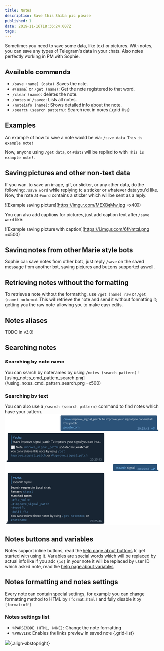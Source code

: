```yaml
---
title: Notes
description: Save this Shiba pic please
published: 1
date: 2019-11-16T18:36:24.007Z
tags: 
---
```


Sometimes you need to save some data, like text or pictures. With notes, you can save any types of Telegram's data in your chats.
Also notes perfectly working in PM with Sophie.

## Available commands
- `/save (name) (data)`: Saves the note.
- `#(name)` or `/get (name)`: Get the note registered to that word.
- `/clear (name)`: deletes the note.
- `/notes` or `/saved`: Lists all notes.
- `/noteinfo (name)`: Shows detailed info about the note.
- `/search (search pattern)`: Search text in notes
{.grid-list}

## Examples

An example of how to save a note would be via:
`/save data This is example note!`

Now, anyone using `/get data`, or `#data` will be replied to with `This is example note!`.

## Saving pictures and other non-text data

If you want to save an image, gif, or sticker, or any other data, do the following:
`/save word` while replying to a sticker or whatever data you'd like. Now, the note at `#word` contains a sticker which will be sent as a reply.

![Example saving picture](https://imgur.com/MEXBqMw.jpg =x400)

You can also add captions for pictures, just add caption text after `/save word` like:

![Example saving picture with caption](https://i.imgur.com/6fNmtql.png =x500)


## Saving notes from other Marie style bots
Sophie can save notes from other bots, just reply `/save` on the saved message from another bot, saving pictures and buttons supported aswell.

## Retrieving notes without the formatting
To retrieve a note without the formatting, use `/get (name) raw` or `/get (name) noformat`
This will retrieve the note and send it without formatting it; getting you the raw note, allowing you to make easy edits.

## Notes aliases
TODO in v2.0!

## Searching notes
### Searching by note name
You can search by notenames by using `/notes (search pattern)`
![using_notes_cmd_pattern_search.png](/using_notes_cmd_pattern_search.png =x500)
### Searching by text
You can also use a `/search (search pattern)` command to find notes which have your pattern.
![search_notes_f.png](/search_notes_f.png)

## Notes buttons and variables
Notes support inline buttons, read the [help page about buttons](other/buttons) to get started with using it.
Variables are special words which will be replaced by actual info like if you add `{id}` in your note it will be replaced by user ID which asked note, read the [help page about variables](/variables)

## Notes formatting and notes settings
Every note can contain special settings, for example you can change formatting method to HTML by `[format:html]` and fully disable it by `[format:off]`
### Notes settings list
- `%PARSEMODE_(HTML, NONE)`: Change the note formatting
- `%PREVIEW`: Enables the links preview in saved note
{.grid-list}

![](https://i.imgur.com/oR7HI5X.png){.align-abstopright}